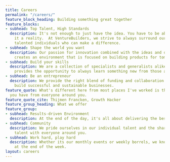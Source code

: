 ```yaml
---
title: Careers
permalink: "/careers/"
feature_block_heading: Building something great together
feature_blocks:
- subhead: Top Talent, High Standards
  description: It's not enough to just have the idea. You have to be able to make
    it a reality.  At VentureBuilders, we strive to always surround ourselves with
    talented individuals who can make a difference.
- subhead: Shape the world you want
  description: Our passion for innovation combined with the ideas and drive of individuals
    creates an environment that is focused on building products for tomorrow's problems.
- subhead: Build your skills
  description: We are a collection of specialists and generalists alike. Our network
    provides the opportunity to always learn something new from those around you.
- subhead: Be an entrepreneur
  description: We provide the right blend of funding and collaboration to help entrepreneurs
    build successful and sustainable businesses.
feature_quote: What's different here from most places I've worked is the diverse support
  you have from everyone around you.
feature_quote_cite: Thijmen Francken, Growth Hacker
feature_group_heading: What we offer
feature_group:
- subhead: Results-driven Environment
  description: At the end of the day, it's all about delivering the best product possible.
- subhead: Community
  description: We pride ourselves in our individual talent and the sharing of that
    talent with everyone around you.
- subhead: Work hard, play hard
  description: Whether its our monthly events or weekly borrels, we know how to unwind
    at the end of the week.
layout: careers
---
```


